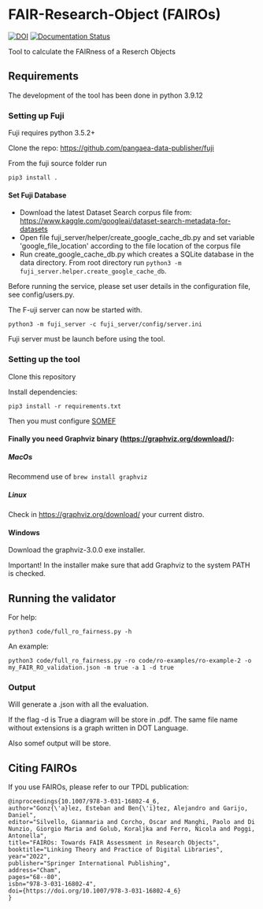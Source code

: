 # FAIR-Research-Object (FAIROs)
[![DOI](https://zenodo.org/badge/431199041.svg)](https://zenodo.org/badge/latestdoi/431199041)
[![Documentation Status](https://readthedocs.org/projects/fairos/badge/?version=latest)](https://fairos.readthedocs.io/en/latest/?badge=latest)

Tool to calculate the FAIRness of a Reserch Objects

## Requirements

The development of the tool has been done in python 3.9.12


### Setting up Fuji

Fuji requires python 3.5.2+ 

Clone the repo: https://github.com/pangaea-data-publisher/fuji

From the fuji source folder run

```
pip3 install .
```

#### Set Fuji Database

* Download the latest Dataset Search corpus file from: https://www.kaggle.com/googleai/dataset-search-metadata-for-datasets
* Open file fuji_server/helper/create_google_cache_db.py and set variable 'google_file_location' according to the file location of the corpus file
* Run create_google_cache_db.py which creates a SQLite database in the data directory. From root directory run `python3 -m fuji_server.helper.create_google_cache_db`.

Before running the service, please set user details in the configuration file, see config/users.py.


The F-uji server can now be started with.
```
python3 -m fuji_server -c fuji_server/config/server.ini
```

Fuji server must be launch before using the tool.

### Setting up the tool

Clone this repository

Install dependencies:
```
pip3 install -r requirements.txt
```
Then you must configure [SOMEF](https://github.com/KnowledgeCaptureAndDiscovery/somef#usage)

#### Finally you need Graphviz binary (https://graphviz.org/download/):

##### MacOs

Recommend use of ``` brew install graphviz ```

##### Linux
Check in https://graphviz.org/download/ your current distro.

#### Windows
Download the graphviz-3.0.0 exe installer. 

Important! In the installer make sure that add Graphviz to the system PATH is checked.


## Running the validator

For help:

```
python3 code/full_ro_fairness.py -h
```

An example:
```
python3 code/full_ro_fairness.py -ro code/ro-examples/ro-example-2 -o my_FAIR_RO_validation.json -m true -a 1 -d true
```
### Output

Will generate a .json with all the evaluation.

If the flag -d is True a diagram will be store in .pdf. The same file name without extensions is a graph written in DOT Language.

Also somef output will be store.

## Citing FAIROs
If you use FAIROs, please refer to our TPDL publication:
```
@inproceedings{10.1007/978-3-031-16802-4_6,
author="Gonz{\'a}lez, Esteban and Ben{\'i}tez, Alejandro and Garijo, Daniel",
editor="Silvello, Gianmaria and Corcho, Oscar and Manghi, Paolo and Di Nunzio, Giorgio Maria and Golub, Koraljka and Ferro, Nicola and Poggi, Antonella",
title="FAIROs: Towards FAIR Assessment in Research Objects",
booktitle="Linking Theory and Practice of Digital Libraries",
year="2022",
publisher="Springer International Publishing",
address="Cham",
pages="68--80",
isbn="978-3-031-16802-4",
doi={https://doi.org/10.1007/978-3-031-16802-4_6}
}
```
